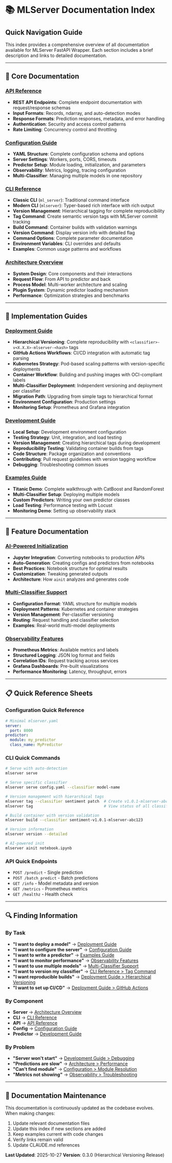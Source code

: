 # 📚 MLServer Documentation Index

## Quick Navigation Guide

This index provides a comprehensive overview of all documentation available for MLServer FastAPI Wrapper. Each section includes a brief description and links to detailed documentation.

---

## 📖 Core Documentation

### [API Reference](./api-reference.md)
- **REST API Endpoints**: Complete endpoint documentation with request/response schemas
- **Input Formats**: Records, ndarray, and auto-detection modes
- **Response Formats**: Prediction responses, metadata, and error handling
- **Authentication**: Security and access control patterns
- **Rate Limiting**: Concurrency control and throttling

### [Configuration Guide](./configuration.md)
- **YAML Structure**: Complete configuration schema and options
- **Server Settings**: Workers, ports, CORS, timeouts
- **Predictor Setup**: Module loading, initialization, and parameters
- **Observability**: Metrics, logging, tracing configuration
- **Multi-Classifier**: Managing multiple models in one repository

### [CLI Reference](./cli-reference.md)
- **Classic CLI** (`ml_server`): Traditional command interface
- **Modern CLI** (`mlserver`): Typer-based rich interface with rich output
- **Version Management**: Hierarchical tagging for complete reproducibility
- **Tag Command**: Create semantic version tags with MLServer commit tracking
- **Build Command**: Container builds with validation warnings
- **Version Command**: Display version info with detailed flag
- **Command Options**: Complete parameter documentation
- **Environment Variables**: CLI overrides and defaults
- **Examples**: Common usage patterns and workflows

### [Architecture Overview](./architecture.md)
- **System Design**: Core components and their interactions
- **Request Flow**: From API to predictor and back
- **Process Model**: Multi-worker architecture and scaling
- **Plugin System**: Dynamic predictor loading mechanism
- **Performance**: Optimization strategies and benchmarks

---

## 🚀 Implementation Guides

### [Deployment Guide](./deployment.md)
- **Hierarchical Versioning**: Complete reproducibility with `<classifier>-v<X.X.X>-mlserver-<hash>` tags
- **GitHub Actions Workflows**: CI/CD integration with automatic tag parsing
- **Kubernetes Strategy**: Pod-based scaling patterns with version-specific deployments
- **Container Workflow**: Building and pushing images with OCI-compliant labels
- **Multi-Classifier Deployment**: Independent versioning and deployment per classifier
- **Migration Path**: Upgrading from simple tags to hierarchical format
- **Environment Configuration**: Production settings
- **Monitoring Setup**: Prometheus and Grafana integration

### [Development Guide](./development.md)
- **Local Setup**: Development environment configuration
- **Testing Strategy**: Unit, integration, and load testing
- **Version Management**: Creating hierarchical tags during development
- **Reproducibility Testing**: Validating container builds from tags
- **Code Structure**: Package organization and conventions
- **Contributing**: Pull request guidelines with version tagging workflow
- **Debugging**: Troubleshooting common issues

### [Examples Guide](./examples.md)
- **Titanic Demo**: Complete walkthrough with CatBoost and RandomForest
- **Multi-Classifier Setup**: Deploying multiple models
- **Custom Predictors**: Writing your own predictor classes
- **Load Testing**: Performance testing with Locust
- **Monitoring Demo**: Setting up observability stack

---

## 🔧 Feature Documentation

### [AI-Powered Initialization](./ainit.md)
- **Jupyter Integration**: Converting notebooks to production APIs
- **Auto-Generation**: Creating configs and predictors from notebooks
- **Best Practices**: Notebook structure for optimal results
- **Customization**: Tweaking generated outputs
- **Architecture**: How `ainit` analyzes and generates code

### [Multi-Classifier Support](./multi-classifier.md)
- **Configuration Format**: YAML structure for multiple models
- **Deployment Patterns**: Kubernetes and container strategies
- **Version Management**: Per-classifier versioning
- **Routing**: Request handling and classifier selection
- **Examples**: Real-world multi-model deployments

### [Observability Features](./observability.md)
- **Prometheus Metrics**: Available metrics and labels
- **Structured Logging**: JSON log format and fields
- **Correlation IDs**: Request tracking across services
- **Grafana Dashboards**: Pre-built visualizations
- **Performance Monitoring**: Latency, throughput, errors

---

## 📋 Quick Reference Sheets

### Configuration Quick Reference
```yaml
# Minimal mlserver.yaml
server:
  port: 8000
predictor:
  module: my_predictor
  class_name: MyPredictor
```

### CLI Quick Commands
```bash
# Serve with auto-detection
mlserver serve

# Serve specific classifier
mlserver serve config.yaml --classifier model-name

# Version management with hierarchical tags
mlserver tag --classifier sentiment patch  # Create v1.0.1-mlserver-abc123
mlserver tag                               # View status of all classifiers

# Build container with version validation
mlserver build --classifier sentiment-v1.0.1-mlserver-abc123

# Version information
mlserver version --detailed

# AI-powered init
mlserver ainit notebook.ipynb
```

### API Quick Endpoints
- `POST /predict` - Single prediction
- `POST /batch_predict` - Batch predictions
- `GET /info` - Model metadata and version
- `GET /metrics` - Prometheus metrics
- `GET /healthz` - Health check

---

## 🔍 Finding Information

### By Task
- **"I want to deploy a model"** → [Deployment Guide](./deployment.md)
- **"I want to configure the server"** → [Configuration Guide](./configuration.md)
- **"I want to write a predictor"** → [Examples Guide](./examples.md)
- **"I want to monitor performance"** → [Observability Features](./observability.md)
- **"I want to use multiple models"** → [Multi-Classifier Support](./multi-classifier.md)
- **"I want to version my classifier"** → [CLI Reference > Tag Command](./cli-reference.md#tag---version-tagging--reproducibility)
- **"I want reproducible builds"** → [Deployment Guide > Hierarchical Versioning](./deployment.md#ci-cd-workflow-adaptations)
- **"I want to set up CI/CD"** → [Deployment Guide > GitHub Actions](./deployment.md#github-actions-workflows)

### By Component
- **Server** → [Architecture Overview](./architecture.md)
- **CLI** → [CLI Reference](./cli-reference.md)
- **API** → [API Reference](./api-reference.md)
- **Config** → [Configuration Guide](./configuration.md)
- **Predictor** → [Development Guide](./development.md)

### By Problem
- **"Server won't start"** → [Development Guide > Debugging](./development.md#debugging)
- **"Predictions are slow"** → [Architecture > Performance](./architecture.md#performance)
- **"Can't find module"** → [Configuration > Module Resolution](./configuration.md#module-resolution)
- **"Metrics not showing"** → [Observability > Troubleshooting](./observability.md#troubleshooting)

---

## 📝 Documentation Maintenance

This documentation is continuously updated as the codebase evolves. When making changes:

1. Update relevant documentation files
2. Update this index if new sections are added
3. Keep examples current with code changes
4. Verify links remain valid
5. Update CLAUDE.md references

**Last Updated**: 2025-10-27
**Version**: 0.3.0 (Hierarchical Versioning Release)